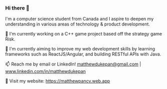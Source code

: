 ### Hi there 👋

I'm a computer science student from Canada and I aspire to deepen my understanding in various areas of technology & product development.

🔭 I'm currently working on a C++ game project based off the strategy game Risk.

🌱 I'm currently aiming to improve my web development skills by learning frameworks such as ReactJS/Angular, and building RESTful APIs with Java.

📫 Reach me by email or LinkedIn! matthewdukepan@gmail.com | www.linkedin.com/in/matthewdukepan

💬 Visit my website: https://matthewpancv.web.app

<!--[![Top Langs](https://github-readme-stats.vercel.app/api/top-langs/?username=fryingpannn&layout=compact&hide=tex)](https://github.com/anuraghazra/github-readme-stats)-->

<!--
**Fryingpannn/Fryingpannn** is a ✨ _special_ ✨ repository because its `README.md` (this file) appears on your GitHub profile.

Here are some ideas to get you started:

- 🔭 I’m currently working on ...
- 🌱 I’m currently learning ...
- 👯 I’m looking to collaborate on ...
- 🤔 I’m looking for help with ...
- 💬 Ask me about ...
- 📫 How to reach me: ...
- 😄 Pronouns: ...
- ⚡ Fun fact: ...
-->
